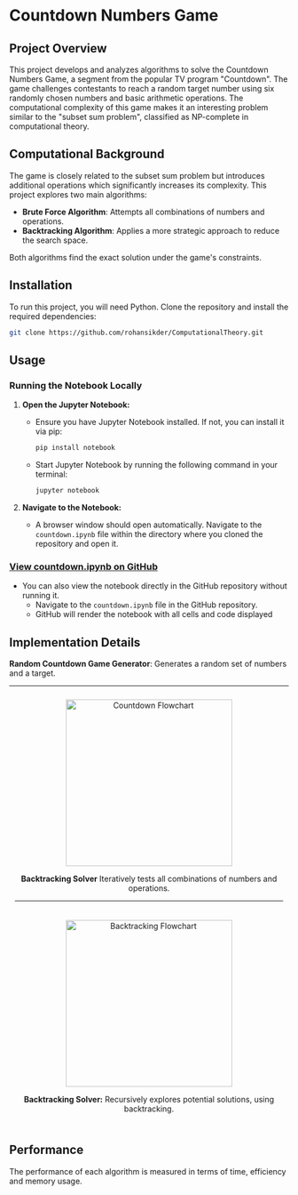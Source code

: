 # Countdown Numbers Game

## Project Overview

This project develops and analyzes algorithms to solve the Countdown Numbers Game, a segment from the popular TV program "Countdown". The game challenges contestants to reach a random target number using six randomly chosen numbers and basic arithmetic operations. The computational complexity of this game makes it an interesting problem similar to the "subset sum problem", classified as NP-complete in computational theory.

## Computational Background

The game is closely related to the subset sum problem but introduces additional operations which significantly increases its complexity. This project explores two main algorithms:
- **Brute Force Algorithm**: Attempts all combinations of numbers and operations.
- **Backtracking Algorithm**: Applies a more strategic approach to reduce the search space.

Both algorithms find the exact solution under the game's constraints.

## Installation

To run this project, you will need Python. Clone the repository and install the required dependencies:

```bash
git clone https://github.com/rohansikder/ComputationalTheory.git
```

## Usage

### Running the Notebook Locally
1. **Open the Jupyter Notebook:**
   - Ensure you have Jupyter Notebook installed. If not, you can install it via pip:
     ```bash
     pip install notebook
     ```
   - Start Jupyter Notebook by running the following command in your terminal:
     ```bash
     jupyter notebook
     ```
   
2. **Navigate to the Notebook:**
   - A browser window should open automatically. Navigate to the `countdown.ipynb` file within the directory where you cloned the repository and open it.


### [View countdown.ipynb on GitHub](https://github.com/rohansikder/ComputationalTheory/blob/main/countdown.ipynb)
- You can also view the notebook directly in the GitHub repository without running it.
   - Navigate to the `countdown.ipynb` file in the GitHub repository.
   - GitHub will render the notebook with all cells and code displayed


## Implementation Details

 **Random Countdown Game Generator**: Generates a random set of numbers and a target.
  <hr>
<div style="display: flex; justify-content: space-around; align-items: flex-start; flex-wrap: wrap;">
    <div style="text-align: center; padding: 10px;">
        <img src="https://github.com/rohansikder/ComputationalTheory/assets/80963667/21bb9a77-bb92-4326-aa40-7fd7ea895f3e" alt="Countdown Flowchart" width="300">
        <p><strong>Backtracking Solver</strong> Iteratively tests all combinations of numbers and operations.</p>
       <hr>
    </div>
    <div style="text-align: center; padding: 10px;">
        <img src="https://github.com/rohansikder/ComputationalTheory/assets/80963667/5f32efd5-571e-4c29-bd18-8051f547bf5a" alt="Backtracking Flowchart" width="300">
        <p><strong>Backtracking Solver:</strong> Recursively explores potential solutions, using backtracking.</p>
    </div>
</div>





## Performance

The performance of each algorithm is measured in terms of time, efficiency and memory usage.

